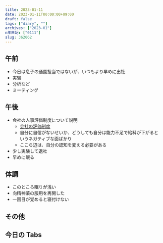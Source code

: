 ```yaml
---
title: 2023-01-11
date: 2023-01-11T00:00:00+09:00
draft: false
tags: ["diary", ""]
archives: ["2023-01"]
n年日記: ["0111"]
slug: 362062
---
```


## 午前

- 今日は息子の通園担当ではないが、いつもより早めに出社
- 実験
- 分析など
- ミーティング

## 午後

- 会社の人事評価制度について説明
  - [会社の評価制度](https://scrapbox.io/sk85/%E4%BC%9A%E7%A4%BE%E3%81%AE%E8%A9%95%E4%BE%A1%E5%88%B6%E5%BA%A6#63c2a696b70a19001dda57bc)
  - 自分に自信がないせいか、どうしても自分は能力不足で給料が下がるというネガティブな面ばかり
  - ここら辺は、自分の認知を変える必要がある
- 少し実験して退社
- 早めに眠る

## 体調

- このところ眠りが浅い
- 向精神薬の服用を再開した
- 一回目が覚めると寝付けない

## その他

## 今日の Tabs
